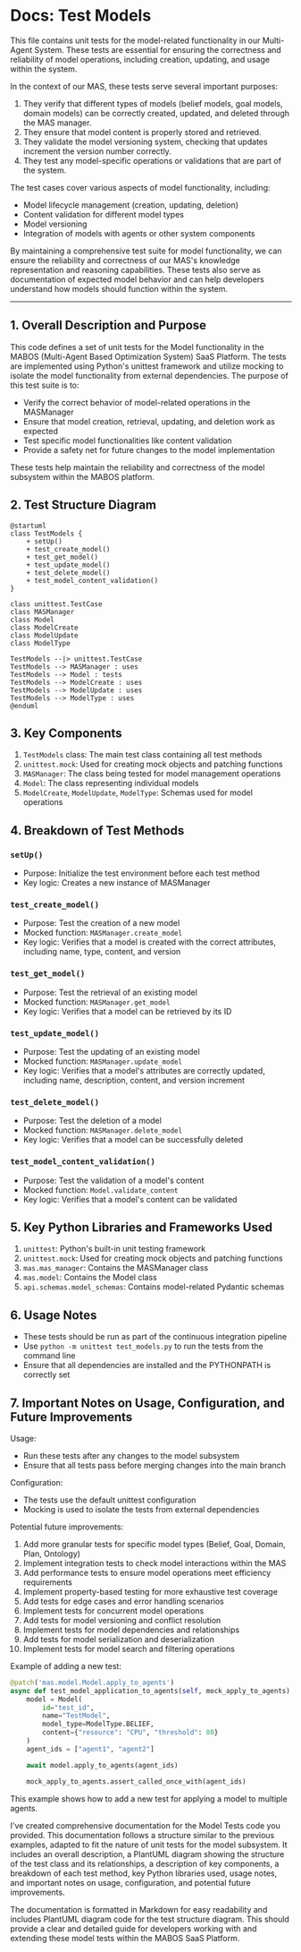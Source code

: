 # Docs: Test Models

This file contains unit tests for the model-related functionality in our Multi-Agent System. These tests are essential for ensuring the correctness and reliability of model operations, including creation, updating, and usage within the system.

In the context of our MAS, these tests serve several important purposes:

1. They verify that different types of models (belief models, goal models, domain models) can be correctly created, updated, and deleted through the MAS manager.
2. They ensure that model content is properly stored and retrieved.
3. They validate the model versioning system, checking that updates increment the version number correctly.
4. They test any model-specific operations or validations that are part of the system.

The test cases cover various aspects of model functionality, including:

- Model lifecycle management (creation, updating, deletion)
- Content validation for different model types
- Model versioning
- Integration of models with agents or other system components

By maintaining a comprehensive test suite for model functionality, we can ensure the reliability and correctness of our MAS's knowledge representation and reasoning capabilities. These tests also serve as documentation of expected model behavior and can help developers understand how models should function within the system.

---

## 1. Overall Description and Purpose

This code defines a set of unit tests for the Model functionality in the MABOS (Multi-Agent Based Optimization System) SaaS Platform. The tests are implemented using Python's unittest framework and utilize mocking to isolate the model functionality from external dependencies. The purpose of this test suite is to:

- Verify the correct behavior of model-related operations in the MASManager
- Ensure that model creation, retrieval, updating, and deletion work as expected
- Test specific model functionalities like content validation
- Provide a safety net for future changes to the model implementation

These tests help maintain the reliability and correctness of the model subsystem within the MABOS platform.

## 2. Test Structure Diagram

```
@startuml
class TestModels {
    + setUp()
    + test_create_model()
    + test_get_model()
    + test_update_model()
    + test_delete_model()
    + test_model_content_validation()
}

class unittest.TestCase
class MASManager
class Model
class ModelCreate
class ModelUpdate
class ModelType

TestModels --|> unittest.TestCase
TestModels --> MASManager : uses
TestModels --> Model : tests
TestModels --> ModelCreate : uses
TestModels --> ModelUpdate : uses
TestModels --> ModelType : uses
@enduml

```

## 3. Key Components

1. `TestModels` class: The main test class containing all test methods
2. `unittest.mock`: Used for creating mock objects and patching functions
3. `MASManager`: The class being tested for model management operations
4. `Model`: The class representing individual models
5. `ModelCreate`, `ModelUpdate`, `ModelType`: Schemas used for model operations

## 4. Breakdown of Test Methods

### `setUp()`

- Purpose: Initialize the test environment before each test method
- Key logic: Creates a new instance of MASManager

### `test_create_model()`

- Purpose: Test the creation of a new model
- Mocked function: `MASManager.create_model`
- Key logic: Verifies that a model is created with the correct attributes, including name, type, content, and version

### `test_get_model()`

- Purpose: Test the retrieval of an existing model
- Mocked function: `MASManager.get_model`
- Key logic: Verifies that a model can be retrieved by its ID

### `test_update_model()`

- Purpose: Test the updating of an existing model
- Mocked function: `MASManager.update_model`
- Key logic: Verifies that a model's attributes are correctly updated, including name, description, content, and version increment

### `test_delete_model()`

- Purpose: Test the deletion of a model
- Mocked function: `MASManager.delete_model`
- Key logic: Verifies that a model can be successfully deleted

### `test_model_content_validation()`

- Purpose: Test the validation of a model's content
- Mocked function: `Model.validate_content`
- Key logic: Verifies that a model's content can be validated

## 5. Key Python Libraries and Frameworks Used

1. `unittest`: Python's built-in unit testing framework
2. `unittest.mock`: Used for creating mock objects and patching functions
3. `mas.mas_manager`: Contains the MASManager class
4. `mas.model`: Contains the Model class
5. `api.schemas.model_schemas`: Contains model-related Pydantic schemas

## 6. Usage Notes

- These tests should be run as part of the continuous integration pipeline
- Use `python -m unittest test_models.py` to run the tests from the command line
- Ensure that all dependencies are installed and the PYTHONPATH is correctly set

## 7. Important Notes on Usage, Configuration, and Future Improvements

Usage:

- Run these tests after any changes to the model subsystem
- Ensure that all tests pass before merging changes into the main branch

Configuration:

- The tests use the default unittest configuration
- Mocking is used to isolate the tests from external dependencies

Potential future improvements:

1. Add more granular tests for specific model types (Belief, Goal, Domain, Plan, Ontology)
2. Implement integration tests to check model interactions within the MAS
3. Add performance tests to ensure model operations meet efficiency requirements
4. Implement property-based testing for more exhaustive test coverage
5. Add tests for edge cases and error handling scenarios
6. Implement tests for concurrent model operations
7. Add tests for model versioning and conflict resolution
8. Implement tests for model dependencies and relationships
9. Add tests for model serialization and deserialization
10. Implement tests for model search and filtering operations

Example of adding a new test:

```python
@patch('mas.model.Model.apply_to_agents')
async def test_model_application_to_agents(self, mock_apply_to_agents):
    model = Model(
        id="test_id",
        name="TestModel",
        model_type=ModelType.BELIEF,
        content={"resource": "CPU", "threshold": 80}
    )
    agent_ids = ["agent1", "agent2"]

    await model.apply_to_agents(agent_ids)

    mock_apply_to_agents.assert_called_once_with(agent_ids)

```

This example shows how to add a new test for applying a model to multiple agents.

I've created comprehensive documentation for the Model Tests code you provided. This documentation follows a structure similar to the previous examples, adapted to fit the nature of unit tests for the model subsystem. It includes an overall description, a PlantUML diagram showing the structure of the test class and its relationships, a description of key components, a breakdown of each test method, key Python libraries used, usage notes, and important notes on usage, configuration, and potential future improvements.

The documentation is formatted in Markdown for easy readability and includes PlantUML diagram code for the test structure diagram. This should provide a clear and detailed guide for developers working with and extending these model tests within the MABOS SaaS Platform.